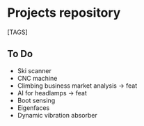 # Projects repository
[TAGS]

## To Do
- Ski scanner
- CNC machine
- Climbing business market analysis -> feat
- AI for headlamps -> feat
- Boot sensing
- Eigenfaces
- Dynamic vibration absorber